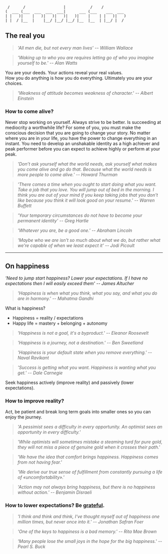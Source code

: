 
                                                      
	 /      /                 |           /    /          
	(  ___ (___  ___  ___  ___|      ___ (___    ___  ___ 
	| |   )|    |   )|   )|   )|   )|    |    | |   )|   )
	| |  / |__  |    |__/ |__/ |__/ |__  |__  | |__/ |  / 
		

## The real you

> *'All men die, but not every man lives' -- William Wallace*

> *'Waking up to who you are requires letting go of who you imagine yourself to be.' -- Alan Watts*

You are your deeds. Your actions reveal your real values.  
How you do anything is how you do everything. Ultimately you are your choices.

> *'Weakness of attitude becomes weakness of character.' -- Albert Einstein*
  
### How to come alive?

Never stop working on yourself. Always strive to be better. Is succeeding at mediocrity a worthwhile life? For some of you, you must make the conscious decision that you are going to change your story. No matter where you are in your life, you have the power to change everything in an instant. You need to develop an unshakable identity as a high achiever and peak performer before you can expect to achieve highly or perform at your peak.

> *'Don’t ask yourself what the world needs, ask yourself what makes you come alive and go do that. Because what the world needs is more people to come alive.' -- Howard Thurman*

> *'There comes a time when you ought to start doing what you want. Take a job that you love. You will jump out of bed in the morning. I think you are out of your mind if you keep taking jobs that you don't like because you think it will look good on your resume.' -- Warren Buffett*

> *'Your temporary circumstances do not have to become your permanent identity' -- Greg Hartle*

> *'Whatever you are, be a good one.' -- Abraham Lincoln*

> *'Maybe who we are isn't so much about what we do, but rather what we're capable of when we least expect it' -- Jodi Picoult*

<!--
> *'Tomorrow, you promise yourself, will be different, yet, tomorrow is too often a repetition of today.' -- James T. McKay*
There is no coming to consciousness without pain. People will do anything, no matter how absurd, in order to avoid facing their own soul.
to be real you need to be vulnerable
> *'Do you want to know who you are? Don't ask. Act! Action will delineate and define you.' -- Thomas Jefferson*
-->




---
## On happiness

*'Need to jump start happiness? Lower your expectations. If I have no expectations then I will easily exceed them' -- James Altucher*

> *'Happiness is when what you think, what you say, and what you do are in harmony.' --  Mahatma Gandhi*

What is happiness?

- Happiness = reality / expectations  
- Happy life = mastery + belonging + autonomy

> *'Happiness is not a goal, it's a byproduct.' -- Eleanor Roosevelt*

> *'Happiness is a journey, not a destination.' -- Ben Sweetland*

> *'Happiness is your default state when you remove everything.' -- Naval Ravikant*

> *'Success is getting what you want. Happiness is wanting what you get.' -- Dale Carnegie*

Seek happiness actively (improve reality) and passively (lower expectations).

### How to improve reality?

Act, be patient and break long term goals into smaller ones so you can enjoy the journey.

> *'A pessimist sees a difficulty in every opportunity. An optimist sees an opportunity in every difficulty.'*

> *'While optimists will sometimes mistake a steaming turd for pure gold, they will not miss a piece of genuine gold when it crosses their path.'*

> *'We have the idea that comfort brings happiness. Happiness comes from not having fear.'*

> *'We derive our true sense of fulfillment from constantly pursuing a life of «uncomfortability».'*

> *'Action may not always bring happiness, but there is no happiness without action.' -- Benjamin Disraeli*

### How to lower expectations? Be [grateful]().

> *'I think and think and think, I‘ve thought myself out of happiness one million times, but never once into it.' -- Jonathan Safran Foer*

> *'One of the keys to happiness is a bad memory.' -- Rita Mae Brown*

> *'Many people lose the small joys in the hope for the big happiness.' -- Pearl S. Buck*

<!--
“The rise is always better than the peak.” -- Jim Jefferies
It's a mountain of a dream and a mile-high climb to the top. And what it took me a long time to discover is that I didn't like ot climb much. I just liked to imagine the summit.

It’s quite liberating to understand reality as a construction.  
High expectations make you miserable, expectations nowadays are more and more triggered by top of hierarchy being more exposed.

- Anchor yourself -- remember who you are, the things you are good at, even when completely different thing. authentic self is a state
- Encourage people to think in terms of probabilities. You cant guarantee good outcome, you can is maximise the chances
- Focus on internal fulfillment not external success
- Happiness is outside of my comfort zone.
- Happiness comes from autonomy not money.
- Love, sucess and happiness are a byproduct
- Persistence + Love = Abundance
- Regrets of the dying: Don't ignore your dreams; don't work too much; say what you think; cultivate friendships; be happy.
- In the absence of such an outlet, masculine energy collapses. Men lose their sense of drive, purpose, and self-respect, and their standards, hardihood, and discipline atrophy. A slide into restlessness, vice, malaise, and outright depression is often the result.
- I’m a straight capitalist-meritocratist, entirely driven by gratitude.

> *'The minute you're satisfied with where you are, you aren't there anymore.' -- Tony Gwynn*
> *'When I let go of what I am, I become what I might be. When I let go of what I have, I receive what I need.'*
> *'What the superior man seeks is in himself; what the small man seeks is in others.' -- Confucius*
{{fazer links para quase todo o livro, se e introducao devia estar relacionado com o resto}}

If You Aren’t Happy on the Journey You Won’t Be Happy at the Destination
If you cannot learn to be happy while you are building your business, you will not be happy when you sell it for $10 million.
-->